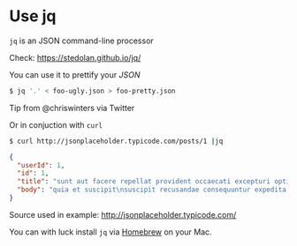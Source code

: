 # Use jq

`jq` is an JSON command-line processor

Check: https://stedolan.github.io/jq/

You can use it to prettify your *JSON*

```bash
$ jq '.' < foo-ugly.json > foo-pretty.json
```

Tip from @chriswinters via Twitter

Or in conjuction with `curl`

```bash
$ curl http://jsonplaceholder.typicode.com/posts/1 |jq
```

```json
{
  "userId": 1,
  "id": 1,
  "title": "sunt aut facere repellat provident occaecati excepturi optio reprehenderit",
  "body": "quia et suscipit\nsuscipit recusandae consequuntur expedita et cum\nreprehenderit molestiae ut ut quas totam\nnostrum rerum est autem sunt rem eveniet architecto"
}
```

Source used in example: http://jsonplaceholder.typicode.com/

You can with luck install `jq` via [Homebrew](http://brew.sh/) on your Mac.
